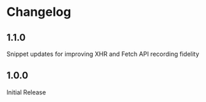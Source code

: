 # Changelog

## 1.1.0

Snippet updates for improving XHR and Fetch API recording fidelity

## 1.0.0

Initial Release

